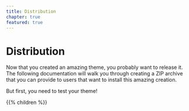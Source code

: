 ```yaml
---
title: Distribution
chapter: true
featured: true
---
```


# Distribution

Now that you created an amazing theme, you probably want to release it. The following documentation
will walk you through creating a ZIP archive that you can provide to users that want to install this amazing creation.

But first, you need to test your theme!

{{% children %}}
